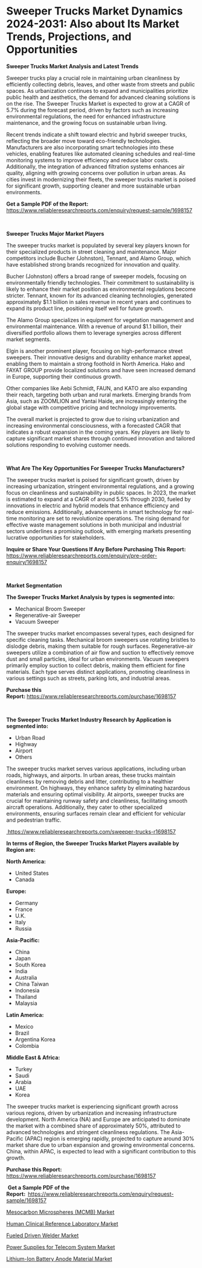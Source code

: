 <p><h1>Sweeper Trucks Market Dynamics 2024-2031: Also about Its Market Trends, Projections, and Opportunities</h1></p><p><strong>Sweeper Trucks Market Analysis and Latest Trends</strong></p>
<p><p>Sweeper trucks play a crucial role in maintaining urban cleanliness by efficiently collecting debris, leaves, and other waste from streets and public spaces. As urbanization continues to expand and municipalities prioritize public health and aesthetics, the demand for advanced cleaning solutions is on the rise. The Sweeper Trucks Market is expected to grow at a CAGR of 5.7% during the forecast period, driven by factors such as increasing environmental regulations, the need for enhanced infrastructure maintenance, and the growing focus on sustainable urban living.</p><p>Recent trends indicate a shift toward electric and hybrid sweeper trucks, reflecting the broader move toward eco-friendly technologies. Manufacturers are also incorporating smart technologies into these vehicles, enabling features like automated cleaning schedules and real-time monitoring systems to improve efficiency and reduce labor costs. Additionally, the integration of advanced filtration systems enhances air quality, aligning with growing concerns over pollution in urban areas. As cities invest in modernizing their fleets, the sweeper trucks market is poised for significant growth, supporting cleaner and more sustainable urban environments.</p></p>
<p><strong>Get a Sample PDF of the Report:&nbsp;</strong> <a href="https://www.reliableresearchreports.com/enquiry/request-sample/1698157?utm_campaign=83&utm_medium=2&utm_source=Github&utm_content=ia&utm_term=12102024&utm_id=sweeper-trucks">https://www.reliableresearchreports.com/enquiry/request-sample/1698157</a></p>
<p>&nbsp;</p>
<p><strong>Sweeper Trucks Major Market Players</strong></p>
<p><p>The sweeper trucks market is populated by several key players known for their specialized products in street cleaning and maintenance. Major competitors include Bucher (Johnston), Tennant, and Alamo Group, which have established strong brands recognized for innovation and quality. </p><p>Bucher (Johnston) offers a broad range of sweeper models, focusing on environmentally friendly technologies. Their commitment to sustainability is likely to enhance their market position as environmental regulations become stricter. Tennant, known for its advanced cleaning technologies, generated approximately $1.1 billion in sales revenue in recent years and continues to expand its product line, positioning itself well for future growth.</p><p>The Alamo Group specializes in equipment for vegetation management and environmental maintenance. With a revenue of around $1.1 billion, their diversified portfolio allows them to leverage synergies across different market segments.</p><p>Elgin is another prominent player, focusing on high-performance street sweepers. Their innovative designs and durability enhance market appeal, enabling them to maintain a strong foothold in North America. Hako and FAYAT GROUP provide localized solutions and have seen increased demand in Europe, supporting their continuous growth.</p><p>Other companies like Aebi Schmidt, FAUN, and KATO are also expanding their reach, targeting both urban and rural markets. Emerging brands from Asia, such as ZOOMLION and Yantai Haide, are increasingly entering the global stage with competitive pricing and technology improvements.</p><p>The overall market is projected to grow due to rising urbanization and increasing environmental consciousness, with a forecasted CAGR that indicates a robust expansion in the coming years. Key players are likely to capture significant market shares through continued innovation and tailored solutions responding to evolving customer needs.</p></p>
<p>&nbsp;</p>
<p><strong>What Are The Key Opportunities For Sweeper Trucks Manufacturers?</strong></p>
<p><p>The sweeper trucks market is poised for significant growth, driven by increasing urbanization, stringent environmental regulations, and a growing focus on cleanliness and sustainability in public spaces. In 2023, the market is estimated to expand at a CAGR of around 5.5% through 2030, fueled by innovations in electric and hybrid models that enhance efficiency and reduce emissions. Additionally, advancements in smart technology for real-time monitoring are set to revolutionize operations. The rising demand for effective waste management solutions in both municipal and industrial sectors underlines a promising outlook, with emerging markets presenting lucrative opportunities for stakeholders.</p></p>
<p><strong>Inquire or Share Your Questions If Any Before Purchasing This Report:</strong> <a href="https://www.reliableresearchreports.com/enquiry/pre-order-enquiry/1698157?utm_campaign=83&utm_medium=2&utm_source=Github&utm_content=ia&utm_term=12102024&utm_id=sweeper-trucks">https://www.reliableresearchreports.com/enquiry/pre-order-enquiry/1698157</a></p>
<p>&nbsp;</p>
<p><strong>Market Segmentation</strong></p>
<p><strong>The Sweeper Trucks Market Analysis by types is segmented into:</strong></p>
<p><ul><li>Mechanical Broom Sweeper</li><li>Regenerative-air Sweeper</li><li>Vacuum Sweeper</li></ul></p>
<p><p>The sweeper trucks market encompasses several types, each designed for specific cleaning tasks. Mechanical broom sweepers use rotating bristles to dislodge debris, making them suitable for rough surfaces. Regenerative-air sweepers utilize a combination of air flow and suction to effectively remove dust and small particles, ideal for urban environments. Vacuum sweepers primarily employ suction to collect debris, making them efficient for fine materials. Each type serves distinct applications, promoting cleanliness in various settings such as streets, parking lots, and industrial areas.</p></p>
<p><strong>Purchase this Report:&nbsp;</strong><a href="https://www.reliableresearchreports.com/purchase/1698157?utm_campaign=83&utm_medium=2&utm_source=Github&utm_content=ia&utm_term=12102024&utm_id=sweeper-trucks">https://www.reliableresearchreports.com/purchase/1698157</a></p>
<p>&nbsp;</p>
<p><strong>The Sweeper Trucks Market Industry Research by Application is segmented into:</strong></p>
<p><ul><li>Urban Road</li><li>Highway</li><li>Airport</li><li>Others</li></ul></p>
<p><p>The sweeper trucks market serves various applications, including urban roads, highways, and airports. In urban areas, these trucks maintain cleanliness by removing debris and litter, contributing to a healthier environment. On highways, they enhance safety by eliminating hazardous materials and ensuring optimal visibility. At airports, sweeper trucks are crucial for maintaining runway safety and cleanliness, facilitating smooth aircraft operations. Additionally, they cater to other specialized environments, ensuring surfaces remain clear and efficient for vehicular and pedestrian traffic.</p></p>
<p><a href="https://www.reliableresearchreports.com/sweeper-trucks-r1698157?utm_campaign=83&utm_medium=2&utm_source=Github&utm_content=ia&utm_term=12102024&utm_id=sweeper-trucks">&nbsp;https://www.reliableresearchreports.com/sweeper-trucks-r1698157</a></p>
<p><strong>In terms of Region, the Sweeper Trucks Market Players available by Region are:</strong></p>
<p>
    <p> <strong> North America: </strong>
        <ul>
            <li>United States</li>
            <li>Canada</li>
        </ul>
        </p> 
    <p> <strong> Europe: </strong>
        <ul>
            <li>Germany</li>
            <li>France</li>
            <li>U.K.</li>
            <li>Italy</li>
            <li>Russia</li>
        </ul>
        </p> 
    <p> <strong> Asia-Pacific: </strong>
        <ul>
            <li>China</li>
            <li>Japan</li>
            <li>South Korea</li>
            <li>India</li>
            <li>Australia</li>
            <li>China Taiwan</li>
            <li>Indonesia</li>
            <li>Thailand</li>
            <li>Malaysia</li>
        </ul>
        </p> 
    <p> <strong> Latin America: </strong>
        <ul>
            <li>Mexico</li>
            <li>Brazil</li>
            <li>Argentina Korea</li>
            <li>Colombia</li>
        </ul>
        </p> 
    <p> <strong> Middle East & Africa: </strong>
        <ul>
            <li>Turkey</li>
            <li>Saudi</li>
            <li>Arabia</li>
            <li>UAE</li>
            <li>Korea</li>
        </ul>
    </p>
    </p>
<p><p>The sweeper trucks market is experiencing significant growth across various regions, driven by urbanization and increasing infrastructure development. North America (NA) and Europe are anticipated to dominate the market with a combined share of approximately 50%, attributed to advanced technologies and stringent cleanliness regulations. The Asia-Pacific (APAC) region is emerging rapidly, projected to capture around 30% market share due to urban expansion and growing environmental concerns. China, within APAC, is expected to lead with a significant contribution to this growth.</p></p>
<p><strong>Purchase this Report: </strong><a href="https://www.reliableresearchreports.com/purchase/1698157?utm_campaign=83&utm_medium=2&utm_source=Github&utm_content=ia&utm_term=12102024&utm_id=sweeper-trucks">https://www.reliableresearchreports.com/purchase/1698157</a></p>
<p>&nbsp;<strong>Get a Sample PDF of the Report:&nbsp;&nbsp;</strong><a href="https://www.reliableresearchreports.com/enquiry/request-sample/1698157?utm_campaign=83&utm_medium=2&utm_source=Github&utm_content=ia&utm_term=12102024&utm_id=sweeper-trucks">https://www.reliableresearchreports.com/enquiry/request-sample/1698157</a></p>
<p><strong></strong></p>
<p><p><a href="https://github.com/rocyq11genung/Market-Research-Report-List-1/blob/main/mesocarbon-microspheres-mcmb-market.md?utm_campaign=83&utm_medium=2&utm_source=Github&utm_content=ia&utm_term=12102024&utm_id=sweeper-trucks">Mesocarbon Microspheres (MCMB) Market</a></p><p><a href="https://www.linkedin.com/pulse/human-clinical-reference-laboratory-market-growth-outlook-from-eezec?utm_campaign=83&utm_medium=2&utm_source=Github&utm_content=ia&utm_term=12102024&utm_id=sweeper-trucks">Human Clinical Reference Laboratory Market</a></p><p><a href="https://www.linkedin.com/pulse/fueled-driven-welder-industry-sector-new-technologies-fze8c?utm_campaign=83&utm_medium=2&utm_source=Github&utm_content=ia&utm_term=12102024&utm_id=sweeper-trucks">Fueled Driven Welder Market</a></p><p><a href="https://www.linkedin.com/pulse/global-power-supplies-telecom-system-market-size-trends-es3ic?utm_campaign=83&utm_medium=2&utm_source=Github&utm_content=ia&utm_term=12102024&utm_id=sweeper-trucks">Power Supplies for Telecom System Market</a></p><p><a href="https://github.com/anaeilandos/Market-Research-Report-List-1/blob/main/lithium-ion-battery-anode-material-market.md?utm_campaign=83&utm_medium=2&utm_source=Github&utm_content=ia&utm_term=12102024&utm_id=sweeper-trucks">Lithium-Ion Battery Anode Material Market</a></p></p>